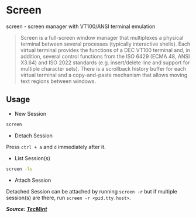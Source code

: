 # Screen

screen - screen manager with VT100/ANSI terminal emulation

> Screen is a full-screen window manager that multiplexes a physical terminal between several processes (typically interactive shells). Each virtual terminal provides the functions of a DEC VT100 terminal and, in addition, several control functions from the ISO 6429 (ECMA 48, ANSI X3.64) and ISO 2022 standards (e.g. insert/delete line and support for multiple character sets). There is a scrollback history buffer for each virtual terminal and a copy-and-paste mechanism that allows moving text regions between windows.

## Usage

- New Session

```bash
screen
```

- Detach Session

Press `ctrl + a` and `d` immediately after it.

- List Session(s)

```bash
screen -ls
```

- Attach Session

Detached Session can be attached by running `screen -r` but if multiple session(s) are there, run `screen -r <pid.tty.host>`.

**_Source: [TecMint](https://www.tecmint.com/keep-remote-ssh-sessions-running-after-disconnection/)_**
